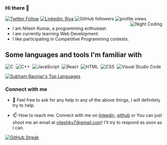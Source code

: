 ### Hi there 👋
[![Twitter Follow](https://img.shields.io/twitter/follow/Nilesh_ky?label=Follow)](https://twitter.com/intent/follow?screen_name=Nilesh_ky)
[![Linkedin: Riya](https://img.shields.io/badge/-Nilesh-blue?style=flat-square&logo=Linkedin&logoColor=white&link=https://www.linkedin.com/in/nilesh-kumar-4547241b6)](https://www.linkedin.com/in/nilesh-kumar-4547241b6)
![GitHub followers](https://img.shields.io/github/followers/nileshky1?label=Follow&style=social)
<img alt = "profile views" src="https://komarev.com/ghpvc/?username=nileshky1&color=brightgreen">
<img alt="Night Coding" src="https://media.giphy.com/media/3oKIPnAiaMCws8nOsE/giphy.gif" align="right"/>
* I am Nilesh Kumar, a programming enthusiast.
* I am currently learning Web Development.
* I like participating in Competitive Programming contests.

## Some languages and tools I'm familiar with
![C](https://img.shields.io/badge/-C-05122A?style=flat&logo=C&logoColor=A8B9CC)&nbsp;
![C++](https://img.shields.io/badge/-C++-05122A?style=flat&logo=C%2B%2B&logoColor=00599C)&nbsp;
![JavaScript](https://img.shields.io/badge/-JavaScript-05122A?style=flat&logo=javascript)&nbsp;
![React](https://img.shields.io/badge/-React-05122A?style=flat&logo=react)&nbsp;
![HTML](https://img.shields.io/badge/-HTML-05122A?style=flat&logo=HTML5)&nbsp;
![CSS](https://img.shields.io/badge/-CSS-05122A?style=flat&logo=CSS3&logoColor=1572B6)&nbsp;
![Visual Studio Code](https://img.shields.io/badge/-Visual%20Studio%20Code-05122A?style=flat&logo=visual-studio-code&logoColor=007ACC)&nbsp;

<p align="left">
  <a href="https://github.com/nileshky1/github-readme-stats"><img alt="Subham Raoniar's Top Languages" src="https://github-readme-stats.vercel.app/api/top-langs/?username=nileshky1&langs_count=8&count_private=true&layout=compact&theme=react&hide_border=true&bg_color=0D1117" /></a>
  <br/>
    </p> 

### Connect with me
- 💬 Feel free to ask for any help in any of the above things, I will definitely try to help.

- 📫 How to reach me: Connect with me on [linkedin](https://www.linkedin.com/in/nilesh-kumar-4547241b6/), [github](https://github.com/nileshky1) or  You can just shoot me an email at nileshky7@gmail.com! I'll try to respond as soon as I can. 

[![GitHub Streak](https://github-readme-streak-stats.herokuapp.com?user=nileshky1&theme=dark&date_format=M%20j%5B%2C%20Y%5D)](https://git.io/streak-stats)
